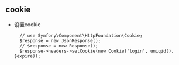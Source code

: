 ## cookie
- 设置cookie

		// use Symfony\Component\HttpFoundation\Cookie;
		$response = new JsonResponse();
		// $response = new Response();
        $response->headers->setCookie(new Cookie('login', uniqid(), $expire));